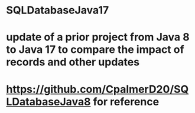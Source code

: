# SQLDatabaseJava17
# update of a prior project from Java 8 to Java 17 to compare the impact of records and other updates
# https://github.com/CpalmerD20/SQLDatabaseJava8 for reference
